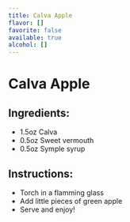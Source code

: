 ```yaml
---
title: Calva Apple
flavor: []
favorite: false
available: true
alcohol: []
---
```

# Calva Apple
  
## Ingredients:
- 1.5oz Calva
- 0.5oz Sweet vermouth
- 0.5oz Symple syrup

## Instructions:
- Torch in a flamming glass
- Add little pieces of green apple
- Serve and enjoy!



